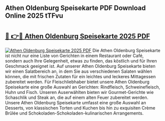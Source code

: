 ## Athen Oldenburg Speisekarte PDF Download Online 2025 tTFvu

# <h2><a href="http://gc6zm6v.nevu.top/?p=Athen+Oldenburg+Speisekarte">🔗 👉🔴 Athen Oldenburg Speisekarte 2025 PDF</a></h2>

[![Athen Oldenburg Speisekarte 2025 PDF](https://i.imgur.com/dBaPXMq.png)](http://gc6zm6v.nevu.top/?p=Athen+Oldenburg+Speisekarte)
Die Athen Oldenburg Speisekarte ist nicht nur eine Liste von Gerichten in einem Restaurant oder Café, sondern auch Ihre Gelegenheit, etwas zu finden, das köstlich und für Ihren Geschmack geeignet ist. Auf unserer Athen Oldenburg Speisekarte bieten wir einen Salatbereich an, in dem Sie aus verschiedenen Salaten wählen können, die mit frischen Zutaten für ein leichtes und leckeres Mittagessen zubereitet werden. Für Fleischliebhaber bietet unsere Athen Oldenburg Speisekarte eine große Auswahl an Gerichten: Rindfleisch, Schweinefleisch, Huhn und Fisch. Unseren Auserwählten bieten wir Gourmet-Gerichte wie Schaschlik und Steak an, die auf einem alten Feuer zubereitet werden. Unsere Athen Oldenburg Speisekarte umfasst eine große Auswahl an Desserts, von klassischen Torten und Kuchen bis hin zu exquisiten Crème Brûlée und Schokoladen-Schokoladen-kulinarischen Arrangements.
